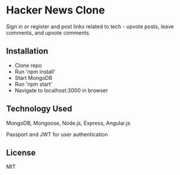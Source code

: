 # Hacker News Clone
Sign in or register and post links related to tech - upvote posts, leave comments, and upvote comments.

## Installation
* Clone repo
* Run 'npm install'
* Start MongoDB
* Run 'npm start'
* Navigate to localhost:3000 in browser

## Technology Used
MongoDB, Mongoose, Node.js, Express, Angular.js

Passport and JWT for user authentication

## License
MIT

